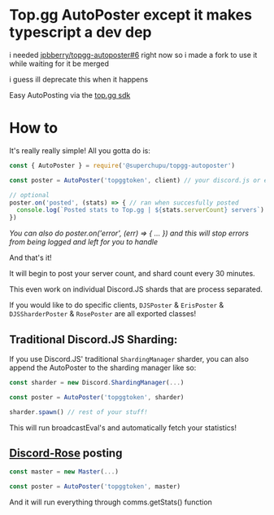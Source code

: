 # Top.gg AutoPoster except it makes typescript a dev dep

i needed [jpbberry/topgg-autoposter#6](https://github.com/jpbberry/topgg-autoposter/pull/6) right now so i made a fork to use it while waiting for it be merged

i guess ill deprecate this when it happens

Easy AutoPosting via the [top.gg sdk](https://npmjs.com/package/@top-gg/sdk)

# How to
It's really really simple! All you gotta do is:
```js
const { AutoPoster } = require('@superchupu/topgg-autoposter')

const poster = AutoPoster('topggtoken', client) // your discord.js or eris client

// optional
poster.on('posted', (stats) => { // ran when succesfully posted
  console.log(`Posted stats to Top.gg | ${stats.serverCount} servers`)
})
```
*You can also do poster.on('error', (err) => { ... }) and this will stop errors from being logged and left for you to handle*

And that's it!

It will begin to post your server count, and shard count every 30 minutes.

This even work on individual Discord.JS shards that are process separated.

If you would like to do specific clients, `DJSPoster` & `ErisPoster` & `DJSSharderPoster` & `RosePoster` are all exported classes!

## Traditional Discord.JS Sharding:

If you use Discord.JS' traditional `ShardingManager` sharder, you can also append the AutoPoster to the sharding manager like so:

```js
const sharder = new Discord.ShardingManager(...)

const poster = AutoPoster('topggtoken', sharder)

sharder.spawn() // rest of your stuff!
```
This will run broadcastEval's and automatically fetch your statistics!

## [Discord-Rose](https://npmjs.com/discord-rose) posting

```js
const master = new Master(...)

const poster = AutoPoster('topggtoken', master)
```
And it will run everything through comms.getStats() function